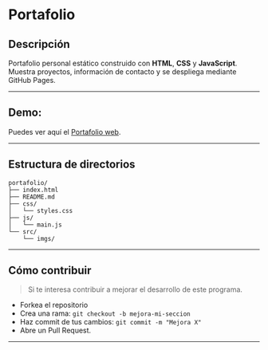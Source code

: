 # Portafolio

## Descripción

Portafolio personal estático construido con **HTML**, **CSS** y **JavaScript**. Muestra proyectos, información de contacto y se despliega mediante GitHub Pages.

---

## Demo:

Puedes ver aquí el [Portafolio web](https://l-l-l-user-userlpz.github.io/portafolio/).

---

## Estructura de directorios
```
portafolio/
├── index.html
├── README.md
├── css/
│   └── styles.css
├── js/
│   └── main.js
└── src/
    └── imgs/
```

---

## Cómo contribuir

> Si te interesa contribuir a mejorar el desarrollo de este programa.

- Forkea el repositorio
- Crea una rama: `git checkout -b mejora-mi-seccion`
- Haz commit de tus cambios: `git commit -m "Mejora X"`
- Abre un Pull Request.

---
